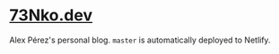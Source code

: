 # [73Nko.dev](https://www.73nko.dev)

Alex Pérez's personal blog. `master` is automatically deployed to Netlify.
